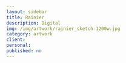 ```yaml
---
layout: sidebar
title: Rainier
description: Digital
img: /img/artwork/rainier_sketch-1200w.jpg
category: artwork
client:
personal:
published: no
---
```

